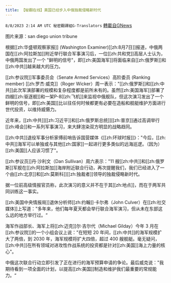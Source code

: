 ```yaml
---
title: 【秘翻在线】美国已经步入中俄独裁侵略新时代
---
```

`8/8/2023 2:14 AM UTC 秘密翻譯組G-Translators` [轉載自GNews](https://gnews.org/articles/1534060)

图片来源：san diego union tribune

根据[[zh:华盛顿观察家报]] (Washington Examiner)[[zh:8月7日]]报道，中俄两国在[[zh:阿拉斯加]]附近举行联合军事演习后，一位[[zh:共和党]]高层人士认为，中俄两国发出了一个 "鲜明的信号"，即[[zh:美国海军]]将面临来自[[zh:俄罗斯]]和[[zh:中共]]越来越大的压力。

[[zh:参议院]]军事委员会（Senate Armed Services）高阶委员 (Ranking member) [[zh:罗杰·威克]]（Roger Wicker）周一表示："[[zh:俄罗斯]]和[[zh:中共]]此次军演部署的规模和复杂程度都是前所未有的。虽然[[zh:美国海军]]部署了四艘[[zh:驱逐舰]]和一架P-8[[zh:飞机]]来监视中俄舰队，但这次演习发出了一个鲜明的信号，即[[zh:美国]]比以往任何时候都更有必要在造船和舰艇维护方面进行世代投资，以维持威慑力。

近年来，[[zh:中共]][[zh:习近平]]和[[zh:俄罗斯总统]][[zh:普京]]通过高调举行[[zh:峰会]]和一系列军事演习，来大肆渲染双方明显的战略趋同。

[[zh:中共]]退役军事分析家傅前哨告诉国营媒体《[[zh:环球时报]]》："今后，[[zh:中共]]海军可以单独或与其他[[zh:国家]]一起进行更多类似的远海巡逻。（因为）[[zh:美国]]人应该习惯了"。

[[zh:参议员]]丹·沙利文（Dan Sullivan）周六表示："11 艘[[zh:中共]]和[[zh:俄罗斯]]军舰在[[zh:阿拉斯加]]海岸附近联合行动，再次提醒我们，我们已经进入了一个由[[zh:北京]]和[[zh:莫斯科]][[zh:独裁者]]领导的独裁侵略新时代。

据一位前高级情报官员称，此次演习的意义并不在于其[[zh:地点]]，而在于两军共同训练这一事实。

[[zh:美国中央情报局]]退休分析师[[zh:约翰]]·卡尔弗（John Culver）在[[zh:社交媒体]]上写道："多年来，他们每年夏天都会举行联合海军演习，但从未在东部这么远的地方举行过。“

海军作战部长、海军上将[[zh:迈克]]尔·吉尔代（Michael Gilday）今年 3 月在[[zh:参议院]]的一个小组会议上说："在短短 20 年间，[[zh:中共]]的海军规模扩大了两倍，到 2030 年，海军规模将扩大四倍，超过 400 艘舰艇。毫无疑问，[[zh:中共]]在所有领域对进攻性作战系统的投资都是针对[[zh:美国]]海上力量的核心"。

中俄这次联合行动立即引发了正在进行的海军预算申请的争论。最后威克说："我期待看到一项全面的计划，以提高[[zh:美国]]制造和维护我们最重要的常规能力。“
